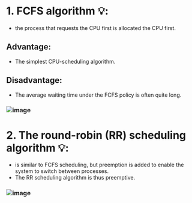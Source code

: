 # 1. FCFS algorithm 💡:
  * the process that requests the CPU first is allocated the CPU first.
## Advantage: 
  * The simplest CPU-scheduling algorithm.
## Disadvantage:  
  * The average waiting time under the FCFS policy is often quite long. 
### ![image](https://github.com/user-attachments/assets/610f2fae-bda0-41ad-9ed5-109309a007ed)
# 2. The round-robin (RR) scheduling algorithm 💡:
  * is similar to FCFS scheduling, but preemption is added to enable the system to switch between processes.
  *  The RR scheduling algorithm is thus preemptive.
### ![image](https://github.com/user-attachments/assets/f3fdba22-ed2d-4c01-b0e4-c4cf1829e308)
    







